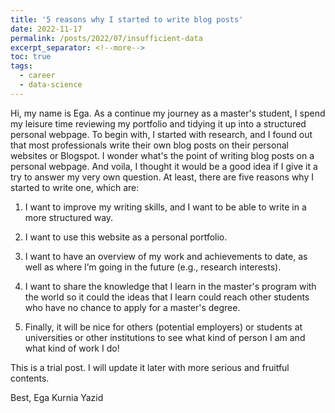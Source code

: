 ```yaml
---
title: '5 reasons why I started to write blog posts'
date: 2022-11-17
permalink: /posts/2022/07/insufficient-data
excerpt_separator: <!--more-->
toc: true
tags:
  - career
  - data-science
---
```


Hi, my name is Ega. As a continue my journey as a master's student, I spend my leisure time reviewing my portfolio and tidying it up into a structured personal webpage. To begin with, I started with research, and I found out that most professionals write their own blog posts on their personal websites or Blogspot. I wonder what's the point of writing blog posts on a personal webpage. And voila, I thought it would be a good idea if I give it a try to answer my very own question. At least, there are five reasons why I started to write one, which are:
<!--more-->

1. I want to improve my writing skills, and I want to be able to write in a more structured way.

2. I want to use this website as a personal portfolio.

3. I want to have an overview of my work and achievements to date, as well as where I’m going in the future (e.g., research interests).

4. I want to share the knowledge that I learn in the master's program with the world so it could the ideas that I learn could reach other students who have no chance to apply for a master's degree.

5. Finally, it will be nice for others (potential employers) or students at universities or other institutions to see what kind of person I am and what kind of work I do!

This is a trial post. I will update it later with more serious and fruitful contents.

Best,
Ega Kurnia Yazid
